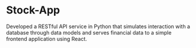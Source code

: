 # Stock-App
Developed a RESTful API service in Python that simulates interaction with a database through data models and serves financial data to a simple frontend application using  React.
